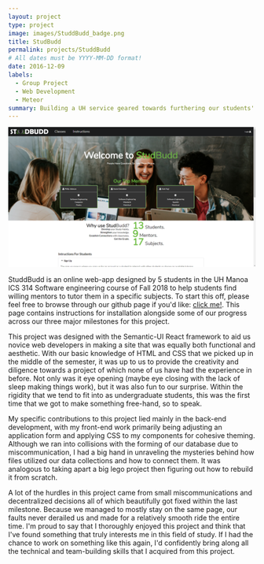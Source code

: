 ```yaml
---
layout: project
type: project
image: images/StuddBudd_badge.png
title: StudBudd
permalink: projects/StuddBudd
# All dates must be YYYY-MM-DD format!
date: 2016-12-09
labels:
  - Group Project
  - Web Development
  - Meteor
summary: Building a UH service geared towards furthering our students' studies.
---
```

<img class="ui image" src="../images/StudBudd_screenshot.png">

StuddBudd is an online web-app designed by 5 students in the UH Manoa ICS 314 Software engineering course of Fall 2018 to help students find willing mentors to tutor them in a specific subjects. To start this off, please feel free to browse through our github page if you'd like: [click me!](https://studbudd.github.io/). This page contains instructions for installation alongside some of our progress across our three major milestones for this project.

This project was designed with the Semantic-UI React framework to aid us novice web developers in making a site that was equally both functional and aesthetic. With our basic knowledge of HTML and CSS that we picked up in the middle of the semester, it was up to us to provide the creativity and diligence towards a project of which none of us have had the experience in before. Not only was it eye opening (maybe eye closing with the lack of sleep making things work), but it was also fun to our surprise. Within the rigidity that we tend to fit into as undergraduate students, this was the first time that we got to make something free-hand, so to speak.

My specific contributions to this project lied mainly in the back-end development, with my front-end work primarily being adjusting an application form and applying CSS to my components for cohesive theming. Although we ran into collisions with the forming of our database due to miscommunication, I had a big hand in unraveling the mysteries behind how files utilized our data collections and how to connect them. It was analogous to taking apart a big lego project then figuring out how to rebuild it from scratch. 

A lot of the hurdles in this project came from small miscommunications and decentralized decisions all of which beautifully got fixed within the last milestone. Because we managed to mostly stay on the same page, our faults never derailed us and made for a relatively smooth ride the entire time. I'm proud to say that I thoroughly enjoyed this project and think that I've found something that truly interests me in this field of study. If I had the chance to work on something like this again, I'd confidently bring along all the technical and team-building skills that I acquired from this project.
